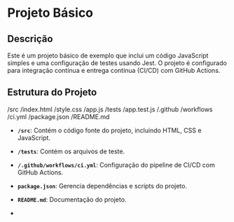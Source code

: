 # Projeto Básico

## Descrição

Este é um projeto básico de exemplo que inclui um código JavaScript simples e uma configuração de testes usando Jest. O projeto é configurado para integração contínua e entrega contínua (CI/CD) com GitHub Actions.

## Estrutura do Projeto

/src
/index.html
/style.css
/app.js
/tests
/app.test.js
/.github
/workflows
/ci.yml
/package.json
/README.md

- **`/src`**: Contém o código fonte do projeto, incluindo HTML, CSS e JavaScript.
- **`/tests`**: Contém os arquivos de teste.
- **`/.github/workflows/ci.yml`**: Configuração do pipeline de CI/CD com GitHub Actions.
- **`package.json`**: Gerencia dependências e scripts do projeto.
- **`README.md`**: Documentação do projeto.

- 
